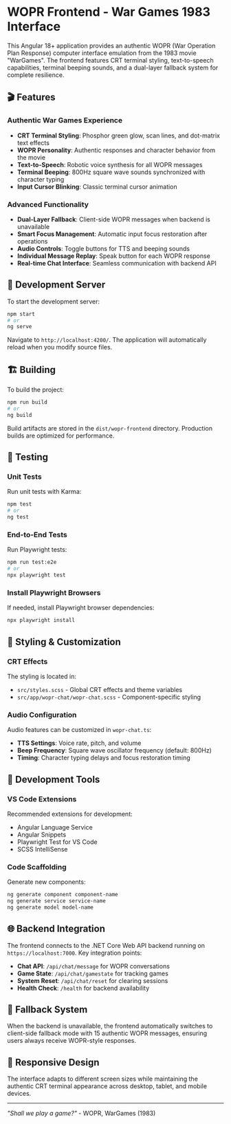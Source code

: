 # WOPR Frontend - War Games 1983 Interface

This Angular 18+ application provides an authentic WOPR (War Operation Plan Response) computer interface emulation from the 1983 movie "WarGames". The frontend features CRT terminal styling, text-to-speech capabilities, terminal beeping sounds, and a dual-layer fallback system for complete resilience.

## 🎬 Features

### Authentic War Games Experience
- **CRT Terminal Styling**: Phosphor green glow, scan lines, and dot-matrix text effects
- **WOPR Personality**: Authentic responses and character behavior from the movie
- **Text-to-Speech**: Robotic voice synthesis for all WOPR messages
- **Terminal Beeping**: 800Hz square wave sounds synchronized with character typing
- **Input Cursor Blinking**: Classic terminal cursor animation

### Advanced Functionality
- **Dual-Layer Fallback**: Client-side WOPR messages when backend is unavailable
- **Smart Focus Management**: Automatic input focus restoration after operations
- **Audio Controls**: Toggle buttons for TTS and beeping sounds
- **Individual Message Replay**: Speak button for each WOPR response
- **Real-time Chat Interface**: Seamless communication with backend API

## 🚀 Development Server

To start the development server:

```bash
npm start
# or
ng serve
```

Navigate to `http://localhost:4200/`. The application will automatically reload when you modify source files.

## 🏗️ Building

To build the project:

```bash
npm run build
# or
ng build
```

Build artifacts are stored in the `dist/wopr-frontend` directory. Production builds are optimized for performance.

## 🧪 Testing

### Unit Tests
Run unit tests with Karma:

```bash
npm test
# or
ng test
```

### End-to-End Tests
Run Playwright tests:

```bash
npm run test:e2e
# or
npx playwright test
```

### Install Playwright Browsers
If needed, install Playwright browser dependencies:

```bash
npx playwright install
```

## 🎨 Styling & Customization

### CRT Effects
The styling is located in:
- `src/styles.scss` - Global CRT effects and theme variables
- `src/app/wopr-chat/wopr-chat.scss` - Component-specific styling

### Audio Configuration
Audio features can be customized in `wopr-chat.ts`:
- **TTS Settings**: Voice rate, pitch, and volume
- **Beep Frequency**: Square wave oscillator frequency (default: 800Hz)
- **Timing**: Character typing delays and focus restoration timing

## 🔧 Development Tools

### VS Code Extensions
Recommended extensions for development:
- Angular Language Service
- Angular Snippets
- Playwright Test for VS Code
- SCSS IntelliSense

### Code Scaffolding
Generate new components:

```bash
ng generate component component-name
ng generate service service-name
ng generate model model-name
```

## 🌐 Backend Integration

The frontend connects to the .NET Core Web API backend running on `https://localhost:7000`. Key integration points:

- **Chat API**: `/api/chat/message` for WOPR conversations
- **Game State**: `/api/chat/gamestate` for tracking games
- **System Reset**: `/api/chat/reset` for clearing sessions
- **Health Check**: `/health` for backend availability

## 🔄 Fallback System

When the backend is unavailable, the frontend automatically switches to client-side fallback mode with 15 authentic WOPR messages, ensuring users always receive WOPR-style responses.

## 📱 Responsive Design

The interface adapts to different screen sizes while maintaining the authentic CRT terminal appearance across desktop, tablet, and mobile devices.

---

*"Shall we play a game?"* - WOPR, WarGames (1983)
